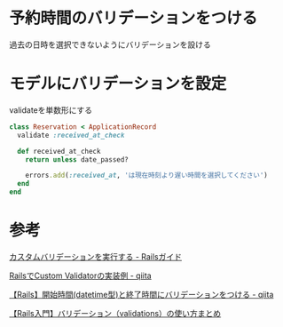 # 予約時間のバリデーションをつける

過去の日時を選択できないようにバリデーションを設ける

# モデルにバリデーションを設定

validateを単数形にする

```ruby
class Reservation < ApplicationRecord
  validate :received_at_check

  def received_at_check
    return unless date_passed?

    errors.add(:received_at, 'は現在時刻より遅い時間を選択してください')
  end
end
```

# 参考

[カスタムバリデーションを実行する - Railsガイド](https://railsguides.jp/active_record_validations.html#%E3%82%AB%E3%82%B9%E3%82%BF%E3%83%A0%E3%83%90%E3%83%AA%E3%83%87%E3%83%BC%E3%82%B7%E3%83%A7%E3%83%B3%E3%82%92%E5%AE%9F%E8%A1%8C%E3%81%99%E3%82%8B)

[RailsでCustom Validatorの実装例 - qiita](https://qiita.com/nobuo_hirai/items/8b0661808a022f85c10c)

[【Rails】開始時間(datetime型)と終了時間にバリデーションをつける - qiita](https://qiita.com/nindendon/items/fe77535a0af36261cefd)

[【Rails入門】バリデーション（validations）の使い方まとめ](https://www.sejuku.net/blog/25973)